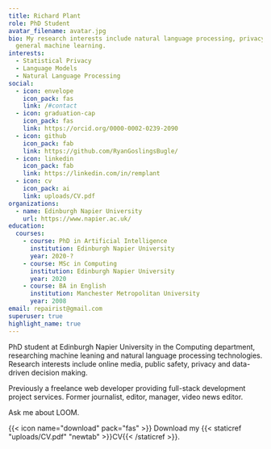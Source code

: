 ```yaml
---
title: Richard Plant
role: PhD Student
avatar_filename: avatar.jpg
bio: My research interests include natural language processing, privacy, and
  general machine learning.
interests:
  - Statistical Privacy
  - Language Models
  - Natural Language Processing
social:
  - icon: envelope
    icon_pack: fas
    link: /#contact
  - icon: graduation-cap
    icon_pack: fas
    link: https://orcid.org/0000-0002-0239-2090
  - icon: github
    icon_pack: fab
    link: https://github.com/RyanGoslingsBugle/
  - icon: linkedin
    icon_pack: fab
    link: https://linkedin.com/in/remplant
  - icon: cv
    icon_pack: ai
    link: uploads/CV.pdf
organizations:
  - name: Edinburgh Napier University
    url: https://www.napier.ac.uk/
education:
  courses:
    - course: PhD in Artificial Intelligence
      institution: Edinburgh Napier University
      year: 2020-?
    - course: MSc in Computing
      institution: Edinburgh Napier University
      year: 2020
    - course: BA in English
      institution: Manchester Metropolitan University
      year: 2008
email: repairist@gmail.com
superuser: true
highlight_name: true
---
```


PhD student at Edinburgh Napier University in the Computing department, researching machine leaning and natural language processing technologies. Research interests include online media, public safety, privacy and data-driven decision making.

Previously a freelance web developer providing full-stack development project services. Former journalist, editor, manager, video news editor.

Ask me about LOOM.

{{< icon name="download" pack="fas" >}} Download my {{< staticref "uploads/CV.pdf" "newtab" >}}CV{{< /staticref >}}.
